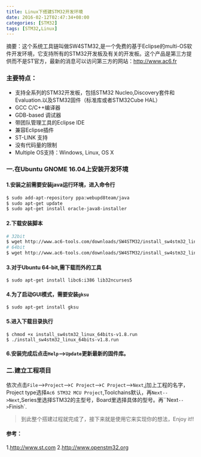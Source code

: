 ```yaml
---
title: Linux下搭建STM32开发环境
date: 2016-02-12T02:47:34+08:00
categories: [STM32]
tags: [STM32,Linux]
---
```


摘要：这个系统工具链叫做SW4STM32,是一个免费的基于Eclipse的multi-OS软件开发环境，它支持所有的STM32开发板及有关的开发板。这个产品是第三方提供而不是ST官方，最新的消息可以访问第三方的网站：<http://www.ac6.fr>
<!-- more -->
### 主要特点：
* 支持全系列的STM32开发板，包括STM32 Nucleo,Discovery套件和Evaluation.以及STM32固件（标准库或者STM32Cube HAL）
* GCC C/C++编译器
* GDB-based 调试器
* 带团队管理工具的Eclipse IDE
* 兼容Eclipse插件
* ST-LINK 支持
* 没有代码量的限制
* Multiple OS支持：Windows, Linux, OS X

### 一.在Ubuntu GNOME 16.04上安装开发环境
#### 1.安装之前需要安装java运行环境，进入命令行

```sh
$ sudo add-apt-repository ppa:webupd8team/java
$ sudo apt-get update
$ sudo apt-get install oracle-java8-installer
```

#### 2.下载安装脚本
```bash
# 32bit
$ wget http://www.ac6-tools.com/downloads/SW4STM32/install_sw4stm32_linux_32bits-latest.run  
# 64bit
$ wget http://www.ac6-tools.com/downloads/SW4STM32/install_sw4stm32_linux_64bits-latest.run  
```
#### 3.对于Ubuntu 64-bit,需下载而外的工具

    $ sudo apt-get install libc6:i386 lib32ncurses5

#### 4.为了启动GUI模式，需要安装`gksu`

    $ sudo apt-get install gksu

#### 5.进入下载目录执行

    $ chmod +x install_sw4stm32_linux_64bits-v1.8.run
    $ ./install_sw4stm32_linux_64bits-v1.8.run

#### 6.安装完成后点击`Help`-->`Update`更新最新的固件库。

### 二.建立工程项目
依次点击`File`-->`Project`-->`C Project`-->`C Project`-->`Next`,j加上工程的名字，Project type选择`Ac6 STM32 MCU Project`,Toolchains默认，再`Next-->Next`,Series里选择STM32的主型号，Board里选择具体的型号。再``Next`-->`Finish`.

> 到此整个搭建过程就完成了，接下来就是使用它来实现你的想法，Enjoy it!!

#### 参考：
1.<http://www.st.com>
2.<http://www.openstm32.org>



